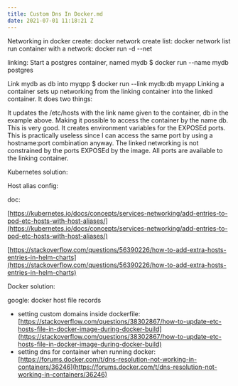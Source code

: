 ```yaml
---
title: Custom Dns In Docker.md
date: 2021-07-01 11:18:21 Z
---
```





Networking in docker
create:
docker network create <some name>
list:
docker network list
run container with a network:
docker run -d --net <networkName>

linking:
Start a postgres container, named mydb
$ docker run --name mydb postgres

Link mydb as db into myqpp
$ docker run --link mydb:db myapp
Linking a container sets up networking from the linking container into the linked container. It does two things:

It updates the /etc/hosts with the link name given to the container, db in the example above. Making it possible to access the container by the name db. This is very good.
It creates environment variables for the EXPOSEd ports. This is practically useless since I can access the same port by using a hostname:port combination anyway.
The linked networking is not constrained by the ports EXPOSEd by the image. All ports are available to the linking container.

Kubernetes solution:

  

Host alias config:

doc:

[https://kubernetes.io/docs/concepts/services-networking/add-entries-to-pod-etc-hosts-with-host-aliases/](https://kubernetes.io/docs/concepts/services-networking/add-entries-to-pod-etc-hosts-with-host-aliases/)

  

[https://stackoverflow.com/questions/56390226/how-to-add-extra-hosts-entries-in-helm-charts](https://stackoverflow.com/questions/56390226/how-to-add-extra-hosts-entries-in-helm-charts)

  

Docker solution:

google: docker host file records

-   setting custom domains inside dockerfile: [https://stackoverflow.com/questions/38302867/how-to-update-etc-hosts-file-in-docker-image-during-docker-build](https://stackoverflow.com/questions/38302867/how-to-update-etc-hosts-file-in-docker-image-during-docker-build)
-   setting dns for container when running docker: [https://forums.docker.com/t/dns-resolution-not-working-in-containers/36246](https://forums.docker.com/t/dns-resolution-not-working-in-containers/36246)
<!--stackedit_data:
eyJoaXN0b3J5IjpbNjg4NjcwODFdfQ==
-->